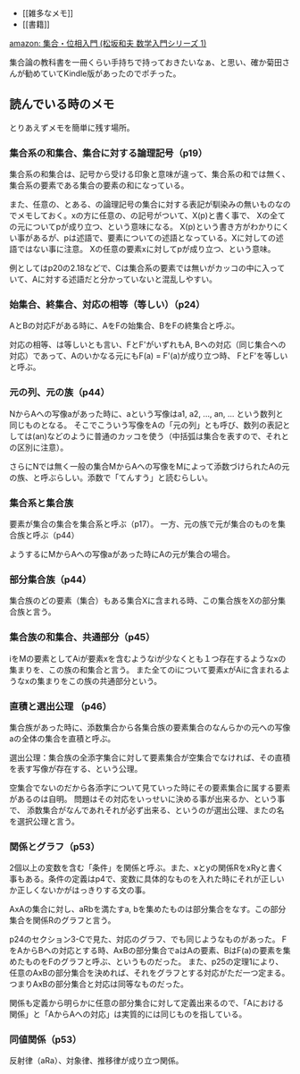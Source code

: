 - [[雑多なメモ]]
- [[書籍]]

[amazon: 集合・位相入門 (松坂和夫 数学入門シリーズ 1) ](https://amzn.to/4cEkW8Z)

集合論の教科書を一冊くらい手持ちで持っておきたいなぁ、と思い、確か菊田さんが勧めていてKindle版があったのでポチった。

## 読んでいる時のメモ

とりあえずメモを簡単に残す場所。

### 集合系の和集合、集合に対する論理記号（p19）

集合系の和集合は、記号から受ける印象と意味が違って、集合系の和では無く、集合系の要素である集合の要素の和になっている。

また、任意の、とある、の論理記号の集合に対する表記が馴染みの無いものなのでメモしておく。xの方に任意の、の記号がついて、X(p)と書く事で、
Xの全ての元についてpが成り立つ、という意味になる。
X(p)という書き方がわかりにくい事があるが、pは述語で、要素についての述語となっている。Xに対しての述語ではない事に注意。
Xの任意の要素xに対してpが成り立つ、という意味。

例としてはp20の2.18などで、Cは集合系の要素では無いがカッコの中に入っていて、Aに対する述語だと分かっていないと混乱しやすい。

### 始集合、終集合、対応の相等（等しい）（p24）

AとBの対応Fがある時に、AをFの始集合、BをFの終集合と呼ぶ。

対応の相等、は等しいとも言い、FとF'がいずれもA, Bへの対応（同じ集合への対応）であって、Aのいかなる元にもF(a) = F'(a)が成り立つ時、
FとF'を等しいと呼ぶ。

### 元の列、元の族（p44）

NからAへの写像aがあった時に、aという写像はa1, a2, ..., an, ... という数列と同じものとなる。
そこでこういう写像をAの「元の列」とも呼び、数列の表記としては(an)などのように普通のカッコを使う（中括弧は集合を表すので、それとの区別に注意）。

さらにNでは無く一般の集合MからAへの写像をMによって添数づけられたAの元の族、と呼ぶらしい。添数で「てんすう」と読むらしい。

### 集合系と集合族

要素が集合の集合を集合系と呼ぶ（p17）。
一方、元の族で元が集合のものを集合族と呼ぶ（p44）

ようするにMからAへの写像aがあった時にAの元が集合の場合。

### 部分集合族（p44）

集合族のどの要素（集合）もある集合Xに含まれる時、この集合族をXの部分集合族と言う。

### 集合族の和集合、共通部分（p45）

iをMの要素としてAiが要素xを含むようなiが少なくとも１つ存在するようなxの集まりを、この族の和集合と言う。
また全てのiについて要素xがAiに含まれるようなxの集まりをこの族の共通部分という。

### 直積と選出公理 （p46）

集合族があった時に、添数集合から各集合族の要素集合のなんらかの元への写像aの全体の集合を直積と呼ぶ。

選出公理：集合族の全添字集合に対して要素集合が空集合でなければ、その直積を表す写像が存在する、という公理。

空集合でないのだから各添字について見ていった時にその要素集合に属する要素があるのは自明。
問題はその対応をいっせいに決める事が出来るか、という事で、
添数集合がなんであれそれが必ず出来る、というのが選出公理、またの名を選択公理と言う。

### 関係とグラフ（p53）

2個以上の変数を含む「条件」を関係と呼ぶ。また、xとyの関係RをxRyと書く事もある。条件の定義はp4で、変数に具体的なものを入れた時にそれが正しいか正しくないかがはっきりする文の事。

AxAの集合に対し、aRbを満たすa, bを集めたものは部分集合をなす。この部分集合を関係Rのグラフと言う。

p24のセクション3-Cで見た、対応のグラフ、でも同じようなものがあった。
FをAからBへの対応とする時、AxBの部分集合でaはAの要素、BはF(a)の要素を集めたものをFのグラフと呼ぶ、というものだった。
また、p25の定理1により、任意のAxBの部分集合を決めれば、それをグラフとする対応がただ一つ定まる。
つまりAxBの部分集合と対応は同等なものだった。

関係も定義から明らかに任意の部分集合に対して定義出来るので、「Aにおける関係」と「AからAへの対応」は実質的には同じものを指している。

### 同値関係（p53）

反射律（aRa）、対象律、推移律が成り立つ関係。